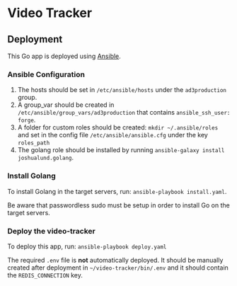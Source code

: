 # Video Tracker

## Deployment

This Go app is deployed using [Ansible](https://www.ansible.com/).

### Ansible Configuration

1. The hosts should be set in ```/etc/ansible/hosts``` under the ```ad3production``` group.
2. A group_var should be created in ```/etc/ansible/group_vars/ad3production``` that contains ```ansible_ssh_user: forge```.
3. A folder for custom roles should be created: ```mkdir ~/.ansible/roles``` and set in the config file ```/etc/ansible/ansible.cfg``` under the key ```roles_path```
4. The golang role should be installed by running ```ansible-galaxy install joshualund.golang```.

### Install Golang

To install Golang in the target servers, run: ```ansible-playbook install.yaml```.

Be aware that passwordless sudo must be setup in order to install Go on the target servers.

### Deploy the video-tracker

To deploy this app, run: ```ansible-playbook deploy.yaml```

The required ```.env``` file is **not** automatically deployed. It should be manually created after deployment in ```~/video-tracker/bin/.env``` and it should contain the ```REDIS_CONNECTION``` key.
